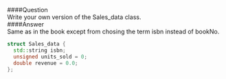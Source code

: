 ####Question  
Write your own version of the Sales_data class.  
####Answer  
Same as in the book except from chosing the term isbn instead of bookNo.    
```cpp
struct Sales_data {
  std::string isbn;
  unsigned units_sold = 0;
  double revenue = 0.0;
};
```
